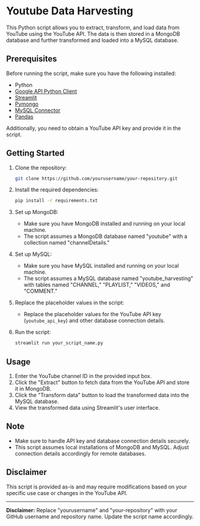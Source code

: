 # Youtube Data Harvesting

This Python script allows you to extract, transform, and load data from YouTube using the YouTube API. The data is then stored in a MongoDB database and further transformed and loaded into a MySQL database.

## Prerequisites
Before running the script, make sure you have the following installed:

- Python
- [Google API Python Client](https://github.com/googleapis/google-api-python-client)
- [Streamlit](https://streamlit.io/)
- [Pymongo](https://pymongo.readthedocs.io/en/stable/)
- [MySQL Connector](https://pypi.org/project/mysql-connector-python/)
- [Pandas](https://pandas.pydata.org/)

Additionally, you need to obtain a YouTube API key and provide it in the script.

## Getting Started

1. Clone the repository:

   ```bash
   git clone https://github.com/yourusername/your-repository.git
   ```

2. Install the required dependencies:

   ```bash
   pip install -r requirements.txt
   ```

3. Set up MongoDB:

   - Make sure you have MongoDB installed and running on your local machine.
   - The script assumes a MongoDB database named "youtube" with a collection named "channelDetails."

4. Set up MySQL:

   - Make sure you have MySQL installed and running on your local machine.
   - The script assumes a MySQL database named "youtube_harvesting" with tables named "CHANNEL," "PLAYLIST," "VIDEOS," and "COMMENT."

5. Replace the placeholder values in the script:

   - Replace the placeholder values for the YouTube API key (`youtube_api_key`) and other database connection details.

6. Run the script:

   ```bash
   streamlit run your_script_name.py
   ```

## Usage

1. Enter the YouTube channel ID in the provided input box.
2. Click the "Extract" button to fetch data from the YouTube API and store it in MongoDB.
3. Click the "Transform data" button to load the transformed data into the MySQL database.
4. View the transformed data using Streamlit's user interface.

## Note

- Make sure to handle API key and database connection details securely.
- This script assumes local installations of MongoDB and MySQL. Adjust connection details accordingly for remote databases.

## Disclaimer

This script is provided as-is and may require modifications based on your specific use case or changes in the YouTube API.

---

**Disclaimer:** Replace "yourusername" and "your-repository" with your GitHub username and repository name. Update the script name accordingly.
